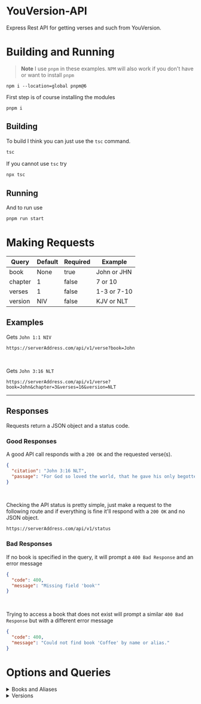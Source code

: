 # YouVersion-API

Express Rest API for getting verses and such from YouVersion.

# Building and Running

> **Note**
> I use `pnpm` in these examples. `NPM` will also work if you don't have or want to install `pnpm`

```
npm i --location=global pnpm@6
```

First step is of course installing the modules

```
pnpm i
```

## Building

To build I think you can just use the `tsc` command.

```bash
tsc
```

If you cannot use `tsc` try

```bash
npx tsc
```

## Running

And to run use

```bash
pnpm run start
```

# Making Requests

| Query   | Default | Required | Example     |
|---------|---------|----------|-------------|
| book    | None    | true     | John or JHN |
| chapter | 1       | false    | 7 or 10     |
| verses  | 1       | false    | 1-3 or 7-10 |
| version | NIV     | false    | KJV or NLT  |

## Examples

Gets `John 1:1 NIV`

```
https://serverAddress.com/api/v1/verse?book=John
```

<br>

Gets `John 3:16 NLT`

```
https://serverAddress.com/api/v1/verse?book=John&chapter=3&verses=16&version=NLT
```

---

## Responses

Requests return a JSON object and a status code.

### Good Responses

A good API call responds with a `200 OK` and the requested verse(s).

```json
{
  "citation": "John 3:16 NLT",
  "passage": "For God so loved the world, that he gave his only begotten Son, that whosoever believeth in him should not perish, but have everlasting life."
}
```

<br>

Checking the API status is pretty simple, just make a request to the following route and if everything is fine it'll
respond with a `200 OK` and no JSON object.

```
https://serverAddress.com/api/v1/status
```

### Bad Responses

If no book is specified in the query, it will prompt a `400 Bad Response` and an error message

```json
{
  "code": 400,
  "message": "Missing field 'book'"
}
```

<br>

Trying to access a book that does not exist will prompt a similar `400 Bad Response` but with a different error message

```json
{
  "code": 400,
  "message": "Could not find book 'Coffee' by name or alias."
}
```

# Options and Queries

<details>
<summary>Books and Aliases</summary>

| Book              | Alias |
|-------------------|-------|
| Genesis           | GEN   |
| Exodus            | EXO   |
| Leviticus         | LEV   |
| Numbers           | NUM   |
| Deuteronomy       | DEU   |
| Joshua            | JOS   |
| Judges            | JDG   |
| Ruth              | RUT   |
| 1st Samuel        | 1SA   |
| 2nd Samuel        | 2SA   |
| 1st Kings         | 1KI   |
| 2nd Kings         | 2KI   |
| 1st Chronicles    | 1CH   |
| 2nd Chronicles    | 2CH   |
| Ezra              | EZR   |
| Nehemiah          | NEH   |
| Esther            | EST   |
| Job               | JOB   |
| Psalms            | PSA   |
| Proverbs          | PRO   |
| Ecclesiastes      | ECC   |
| Song of Songs     | SNG   |
| Isaiah            | ISA   |
| Jeremiah          | JER   |
| Lamentations      | LAM   |
| Ezekiel           | EZK   |
| Daniel            | DAN   |
| Hosea             | HOS   |
| Joel              | JOL   |
| Amos              | AMO   |
| Obadiah           | OBA   |
| Jonah             | JON   |
| Micah             | MIC   |
| Nahum             | NAM   |
| Habakkuk          | HAB   |
| Zephaniah         | ZEP   |
| Haggai            | HAG   |
| Zechariah         | ZEC   |
| Malachi           | MAL   |
| Matthew           | MAT   |
| Mark              | MRK   |
| Luke              | LUK   |
| John              | JHN   |
| Acts              | ACT   |
| Romans            | ROM   |
| 1st Corinthians   | 1CO   |
| 2nd Corinthians   | 2CO   |
| Galatians         | GAL   |
| Ephesians         | EPH   |
| Philippians       | PHP   |
| Colossians        | COL   |
| 1st Thessalonians | 1TH   |
| 2nd Thessalonians | 2TH   |
| 1st Timothy       | 1TI   |
| 2nd Timothy       | 2TI   |
| Titus             | TIT   |
| Philemon          | PHM   |
| Hebrews           | HEB   |
| James             | JAS   |
| 1st Peter         | 1PE   |
| 2nd Peter         | 2PE   |
| 1st John          | 1JN   |
| 2nd John          | 2JN   |
| 3rd John          | 3JN   |
| Jude              | JUD   |
| Revelation        | REV   |

</details>

<details>
<summary>Versions</summary>

| Versions | ID   |
|----------|------|
| AMP      | 1588 |
| ICL00D   | 1196 |
| KJV      | 1    |
| NIV      | 111  |
| NLT      | 116  |
| NR06     | 122  |
| VULG     | 823  |
| TAOVBSI  | 339  |
| SCH2000  | 157  |

</details>
